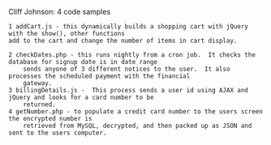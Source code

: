 Cliff Johnson: 4 code samples

	1 addCart.js - this dynamically builds a shopping cart with jQuery with the show(), other functions
	add to the cart and change the number of items in cart display.
	
	2 checkDates.php - this runs nightly from a cron job.  It checks the database for signup date is in date range
		sends anyone of 3 different notices to the user.  It also processes the scheduled payment with the financial
		gateway.
	3 billingDetails.js -  This process sends a user id using AJAX and jQuery and looks for a card number to be
		returned. 
	4 getNumber.php - to populate a credit card number to the users screen the encrypted number is
		retrieved from MySQL, decrypted, and then packed up as JSON and sent to the users computer.
